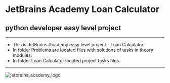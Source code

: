 # JetBrains Academy Loan Calculator
## python developer easy level project

---
<ul>
<li>This is JetBrains Academy easy level project - Loan Calculator. </li>

<li>In folder Problems are located files with solutions of tasks in theory modules. </li>

<li>In folder Loan Calculator located project tasks files.</li>
</ul>

---

![jetbrains_academy_logo](https://blog.jetbrains.com/wp-content/uploads/2020/03/Banner.png)

